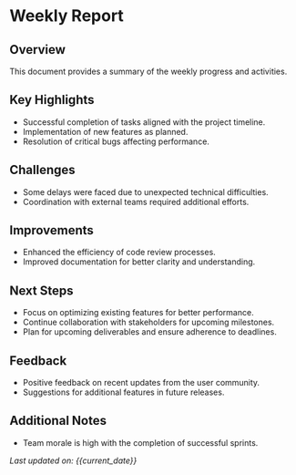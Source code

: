 # Weekly Report

## Overview
This document provides a summary of the weekly progress and activities.

## Key Highlights
- Successful completion of tasks aligned with the project timeline.
- Implementation of new features as planned.
- Resolution of critical bugs affecting performance.

## Challenges
- Some delays were faced due to unexpected technical difficulties.
- Coordination with external teams required additional efforts.

## Improvements
- Enhanced the efficiency of code review processes.
- Improved documentation for better clarity and understanding.

## Next Steps
- Focus on optimizing existing features for better performance.
- Continue collaboration with stakeholders for upcoming milestones.
- Plan for upcoming deliverables and ensure adherence to deadlines.

## Feedback
- Positive feedback on recent updates from the user community.
- Suggestions for additional features in future releases.

## Additional Notes
- Team morale is high with the completion of successful sprints.

_Last updated on: {{current_date}}_
